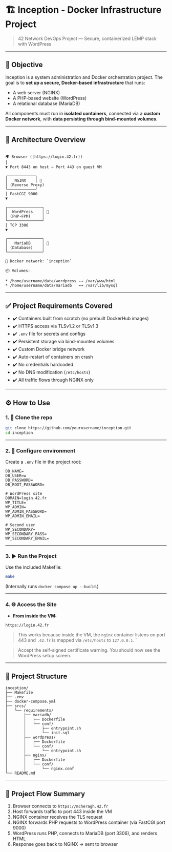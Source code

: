 

# 🏗️ Inception - Docker Infrastructure Project

> 42 Network DevOps Project — Secure, containerized LEMP stack with WordPress

---

## 📌 Objective

Inception is a system administration and Docker orchestration project. The goal is to **set up a secure, Docker-based infrastructure** that runs:

- A web server (NGINX)
- A PHP-based website (WordPress)
- A relational database (MariaDB)

All components must run in **isolated containers**, connected via a **custom Docker network**, with **data persisting through bind-mounted volumes**.

---

## 🧱 Architecture Overview

```

🌍 Browser ([https://login.42.fr))
│
▼ Port 8443 on host → Port 443 on guest VM

┌────────────┐
│   NGINX    │ 🐳
│ (Reverse Proxy)
└────────────┘
│ FastCGI 9000
▼

┌───────────────┐
│  WordPress    │ 🐳
│ (PHP-FPM)     │
└───────────────┘
│ TCP 3306
▼

┌───────────────┐
│   MariaDB     │ 🐳
│ (Database)    │
└───────────────┘

🔗 Docker network: `inception`

📦 Volumes:

* /home/username/data/wordpress ←→ /var/www/html
* /home/username/data/mariadb   ←→ /var/lib/mysql

````

---

## ✅ Project Requirements Covered

- ✔️ Containers built from scratch (no prebuilt DockerHub images)
- ✔️ HTTPS access via TLSv1.2 or TLSv1.3
- ✔️ `.env` file for secrets and configs
- ✔️ Persistent storage via bind-mounted volumes
- ✔️ Custom Docker bridge network
- ✔️ Auto-restart of containers on crash
- ✔️ No credentials hardcoded
- ✔️ No DNS modification (`/etc/hosts`)
- ✔️ All traffic flows through NGINX only

---

## ⚙️ How to Use

### 1. 📁 Clone the repo

```bash
git clone https://github.com/yourusername/inception.git
cd inception
````

---

### 2. 🔧 Configure environment

Create a `.env` file in the project root:

```dotenv
DB_NAME=
DB_USER=w
DB_PASSWORD=
DB_ROOT_PASSWORD=

# WordPress site
DOMAIN=login.42.fr
WP_TITLE=
WP_ADMIN=
WP_ADMIN_PASSWORD=
WP_ADMIN_EMAIL=

# Second user
WP_SECONDARY=
WP_SECONDARY_PASS=
WP_SECONDARY_EMAIL=
```

---

### 3. ▶️ Run the Project

Use the included Makefile:

```bash
make
```

(Internally runs `docker compose up --build`.)

---

### 4. 🌐 Access the Site

- **From inside the VM:**
```
https://login.42.fr
```

> This works because inside the VM, the `nginx` container listens on port 443 and `.42.fr` is mapped via `/etc/hosts` to `127.0.0.1`.
`

> Accept the self-signed certificate warning.
> You should now see the WordPress setup screen.

---

## 📂 Project Structure

```
inception/
├── Makefile
├── .env
├── docker-compose.yml
├── srcs/
│   └── requirements/
│       ├── mariadb/
│       │   ├── Dockerfile
│       │   └── conf/
│       │       ├── entrypoint.sh
│       │       └── init.sql
│       ├── wordpress/
│       │   ├── Dockerfile
│       │   └── conf/
│       │       └── entrypoint.sh
│       ├── nginx/
│       │   ├── Dockerfile
│       │   └── conf/
│       │       └── nginx.conf
└── README.md
```

---

## 🔄 Project Flow Summary

1. Browser connects to `https://mcheragh.42.fr`
2. Host forwards traffic to port 443 inside the VM
3. NGINX container receives the TLS request
4. NGINX forwards PHP requests to WordPress container (via FastCGI port 9000)
5. WordPress runs PHP, connects to MariaDB (port 3306), and renders HTML
6. Response goes back to NGINX → sent to browser

